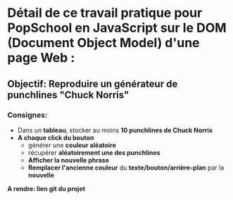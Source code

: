 # Détail de ce travail pratique pour PopSchool en JavaScript sur le DOM (Document Object Model) d'une page Web :

## Objectif: Reproduire un générateur de punchlines "Chuck Norris"

### Consignes:
* Dans un **tableau**, stocker au moins **10 punchlines de Chuck Norris**
* **A chaque click du bouton**
  * générer une **couleur aléatoire** 
  * récupérer **aléatoirement une des punchlines**
  * **Afficher la nouvelle phrase**
  * **Remplacer l'ancienne couleur** du **texte/bouton/arrière-plan** par la **nouvelle**

**A rendre: lien git du projet**
